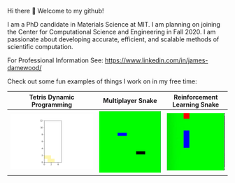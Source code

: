 Hi there 👋 Welcome to my github! 

I am a PhD candidate in Materials Science at MIT. I am planning on joining the Center for Computational Science and Engineering in Fall 2020. I am passionate about developing accurate, efficient, and scalable methods of scientific computation.
<!--
**James-Damewood/James-Damewood** is a ✨ _special_ ✨ repository because its `README.md` (this file) appears on your GitHub profile.

Here are some ideas to get you started:

- 🔭 I’m currently working on ...
- 🌱 I’m currently learning ...
- 👯 I’m looking to collaborate on ...
- 🤔 I’m looking for help with ...
- 💬 Ask me about ...
- 📫 How to reach me: ...
- 😄 Pronouns: ...
- ⚡ Fun fact: ...
-->

For Professional Information See: https://www.linkedin.com/in/james-damewood/

Check out some fun examples of things I work on in my free time: 

Tetris Dynamic Programming          |  Multiplayer Snake           | Reinforcement Learning Snake         
:-------------------------:|:-------------------------: |:-------------------------: 
![me](https://github.com/James-Damewood/Tetris_DP/blob/main/tetris.gif) |   ![me](https://github.com/James-Damewood/SNAKE-/blob/main/multiplayer_small.gif)    | ![me](https://github.com/James-Damewood/SNAKE-/blob/main/ai_mid.gif)

